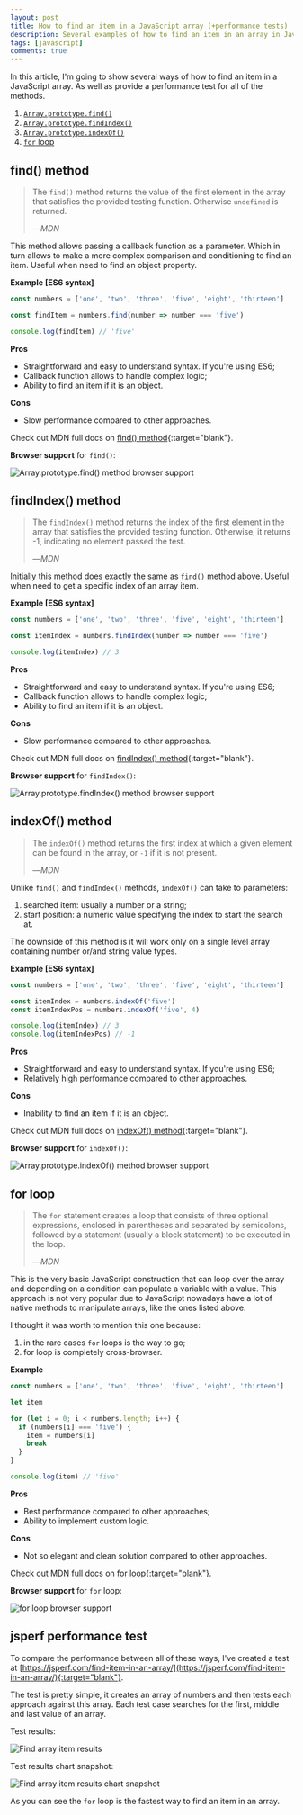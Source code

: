 ```yaml
---
layout: post
title: How to find an item in a JavaScript array (+performance tests)
description: Several examples of how to find an item in an array in JavaScript with performace tests
tags: [javascript]
comments: true
---
```


In this article, I'm going to show several ways of how to find an item in a JavaScript array. As well as provide a performance test for all of the methods.

1. [`Array.prototype.find()`](#find-method)
2. [`Array.prototype.findIndex()`](#findindex-method)
3. [`Array.prototype.indexOf()`](#indexof-method)
4. [`for` loop](#for-loop)

## find() method
> The `find()` method returns the value of the first element in the array that satisfies the provided testing function. Otherwise `undefined` is returned.
>
>&mdash;<cite>MDN</cite>

This method allows passing a callback function as a parameter. Which in turn allows to make a more complex comparison and conditioning to find an item. Useful when need to find an object property.

**Example [ES6 syntax]**
```javascript
const numbers = ['one', 'two', 'three', 'five', 'eight', 'thirteen']

const findItem = numbers.find(number => number === 'five')

console.log(findItem) // 'five'
```

**Pros**
* Straightforward and easy to understand syntax. If you're using ES6;
* Callback function allows to handle complex logic;
* Ability to find an item if it is an object.

**Cons**
* Slow performance compared to other approaches.

Check out MDN full docs on [find() method](https://developer.mozilla.org/en-US/docs/Web/JavaScript/Reference/Global_Objects/Array/find){:target="blank"}.

**Browser support** for `find()`:

![Array.prototype.find() method browser support](../../../images/find-array-items/array-find-method-browser-compatibility.png "Array.prototype.find() method browser support")

## findIndex() method
> The `findIndex()` method returns the index of the first element in the array that satisfies the provided testing function. Otherwise, it returns -1, indicating no element passed the test.
>
> &mdash;<cite>MDN</cite>

Initially this method does exactly the same as `find()` method above. Useful when need to get a specific index of an array item.

**Example [ES6 syntax]**
```javascript
const numbers = ['one', 'two', 'three', 'five', 'eight', 'thirteen']

const itemIndex = numbers.findIndex(number => number === 'five')

console.log(itemIndex) // 3
```

**Pros**
* Straightforward and easy to understand syntax. If you're using ES6;
* Callback function allows to handle complex logic;
* Ability to find an item if it is an object.

**Cons**
* Slow performance compared to other approaches.

Check out MDN full docs on [findIndex() method](https://developer.mozilla.org/en-US/docs/Web/JavaScript/Reference/Global_Objects/Array/findIndex){:target="blank"}.

**Browser support** for `findIndex()`:

![Array.prototype.findIndex() method browser support](../../../images/find-array-items/array-findindex-method-browser-compatibility.png "Array.prototype.findIndex() method browser support")

## indexOf() method
> The `indexOf()` method returns the first index at which a given element can be found in the array, or `-1` if it is not present.
>
> &mdash;<cite>MDN</cite>

Unlike `find()` and `findIndex()` methods, `indexOf()` can take to parameters:
1. searched item: usually a number or a string;
2. start position: a numeric value specifying the index to start the search at.

The downside of this method is it will work only on a single level array containing number or/and string value types.

**Example [ES6 syntax]**
```javascript
const numbers = ['one', 'two', 'three', 'five', 'eight', 'thirteen']

const itemIndex = numbers.indexOf('five')
const itemIndexPos = numbers.indexOf('five', 4)

console.log(itemIndex) // 3
console.log(itemIndexPos) // -1
```

**Pros**
* Straightforward and easy to understand syntax. If you're using ES6;
* Relatively high performance compared to other approaches.

**Cons**
* Inability to find an item if it is an object.

Check out MDN full docs on [indexOf() method](https://developer.mozilla.org/en-US/docs/Web/JavaScript/Reference/Global_Objects/Array/indexOf){:target="blank"}.

**Browser support** for `indexOf()`:

![Array.prototype.indexOf() method browser support](../../../images/find-array-items/array-indexof-method-browser-compatibility.png "Array.prototype.indexOf() method browser support")

## for loop
> The `for` statement creates a loop that consists of three optional expressions, enclosed in parentheses and separated by semicolons, followed by a statement (usually a block statement) to be executed in the loop.
>
> &mdash;<cite>MDN</cite>

This is the very basic JavaScript construction that can loop over the array and depending on a condition can populate a variable with a value. This approach is not very popular due to JavaScript nowadays have a lot of native methods to manipulate arrays, like the ones listed above.

I thought it was worth to mention this one because:
1. in the rare cases `for` loops is the way to go;
2. for loop is completely cross-browser.

**Example**
```javascript
const numbers = ['one', 'two', 'three', 'five', 'eight', 'thirteen']

let item

for (let i = 0; i < numbers.length; i++) {
  if (numbers[i] === 'five') {
  	item = numbers[i]
  	break
  }
}

console.log(item) // 'five'
```

**Pros**
* Best performance compared to other approaches;
* Ability to implement custom logic.

**Cons**
* Not so elegant and clean solution compared to other approaches.

Check out MDN full docs on [for loop](https://developer.mozilla.org/en-US/docs/Web/JavaScript/Reference/Statements/for){:target="blank"}.

**Browser support** for `for` loop:

![for loop browser support](../../../images/find-array-items/for-loop-browser-compatibility.png "for loop browser support")

## jsperf performance test

To compare the performance between all of these ways, I've created a test at [https://jsperf.com/find-item-in-an-array/](https://jsperf.com/find-item-in-an-array/){:target="blank"}.

The test is pretty simple, it creates an array of numbers and then tests each approach against this array. Each test case searches for the first, middle and last value of an array.

Test results:

![Find array item results](../../../images/find-array-items/find-array-item-results.png "Find array item results")

Test results chart snapshot:

![Find array item results chart snapshot](../../../images/find-array-items/find-array-item-results-snapshot.png "Find array item results chart snapshot")

As you can see the `for` loop is the fastest way to find an item in an array.

